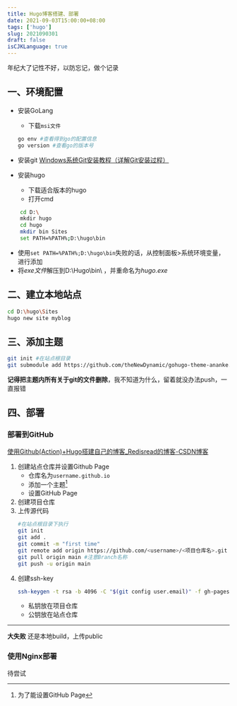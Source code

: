```yaml
---
title: Hugo博客搭建、部署
date: 2021-09-03T15:00:00+08:00
tags: ['hugo']
slug: 2021090301
draft: false
isCJKLanguage: true
---
```


年纪大了记性不好，以防忘记，做个记录

## 一、环境配置

- 安装GoLang
  - 下载`msi文件`

  ```bash
  go env #查看得到go的配置信息
  go version #查看go的版本号
  ```

- 安装git
  	[Windows系统Git安装教程（详解Git安装过程）](https://www.cnblogs.com/xueweisuoyong/p/11914045.html)

- 安装hugo
  - 下载适合版本的hugo
  - 打开cmd 
```bash
    cd D:\
    mkdir hugo
    cd hugo
    mkdir bin Sites
    set PATH=%PATH%;D:\hugo\bin
```

  - 使用`set PATH=%PATH%;D:\hugo\bin`失败的话，从控制面板>系统环境变量，进行添加
  - 将*exe文件*解压到D:\Hugo\bin\ ，并重命名为*hugo.exe*

## 二、建立本地站点

```bash
cd D:\hugo\Sites
hugo new site myblog
```

## 三、添加主题

```bash
git init #在站点根目录
git submodule add https://github.com/theNewDynamic/gohugo-theme-ananke.git themes/ananke
```

**记得把主题内所有关于git的文件删除**，我不知道为什么，留着就没办法push，一直报错

## 四、部署

### 部署到GitHub

[使用Github(Action)+Hugo搭建自己的博客_Redisread的博客-CSDN博客](https://blog.csdn.net/weixin_41263449/article/details/107584336)

1. 创建站点仓库并设置Github Page
   * 仓库名为`username.github.io`
   * 添加一个主题[^1]
   * 设置GitHub Page
2. 创建项目仓库
3. 上传源代码
   ```bash
   #在站点根目录下执行
   git init
   git add .
   git commit -m "first time"
   git remote add origin https://github.com/<username>/<项目仓库名>.git #连接本地与仓库
   git pull origin main #注意Branch名称
   git push -u origin main
   ```
4. 创建ssh-key
   ```bash
   ssh-keygen -t rsa -b 4096 -C "$(git config user.email)" -f gh-pages -N ""
   ```
   * 私钥放在项目仓库
   * 公钥放在站点仓库

---

**大失败**
还是本地build，上传public

### 使用Nginx部署

待尝试



[^1]: 为了能设置GitHub Page





